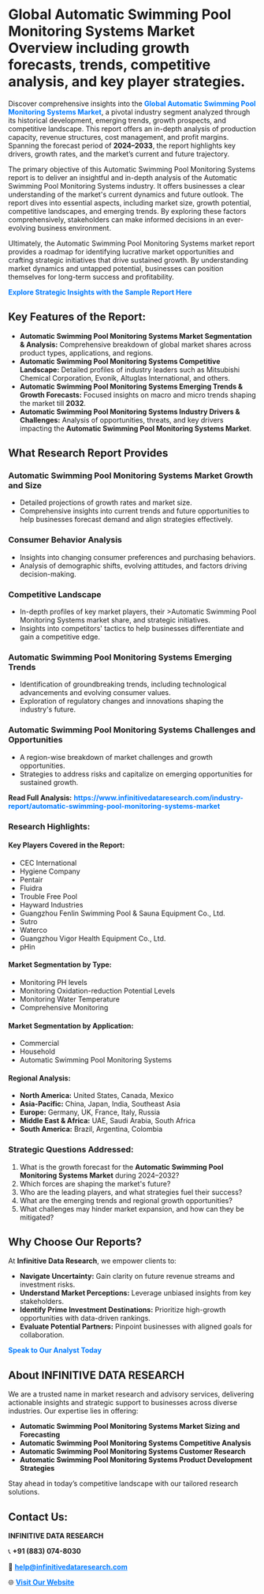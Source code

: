 <h1>Global Automatic Swimming Pool Monitoring Systems Market Overview including growth forecasts, trends, competitive analysis, and key player strategies.</h1>
<p>
Discover comprehensive insights into the 
<a href="https://www.infinitivedataresearch.com/industry-report/automatic-swimming-pool-monitoring-systems-market" rel="dofollow" style="color: #007BFF; text-decoration: none;"><strong>Global Automatic Swimming Pool Monitoring Systems Market</strong></a>, a pivotal industry segment analyzed through its historical development, emerging trends, growth prospects, and competitive landscape. This report offers an in-depth analysis of production capacity, revenue structures, cost management, and profit margins. Spanning the forecast period of <strong>2024–2033</strong>, the report highlights key drivers, growth rates, and the market’s current and future trajectory.
</p>
<p>
The primary objective of this Automatic Swimming Pool Monitoring Systems report is to deliver an insightful and in-depth analysis of the Automatic Swimming Pool Monitoring Systems industry. It offers businesses a clear understanding of the market's current dynamics and future outlook. The report dives into essential aspects, including market size, growth potential, competitive landscapes, and emerging trends. By exploring these factors comprehensively, stakeholders can make informed decisions in an ever-evolving business environment.
</p>
<p>
Ultimately, the Automatic Swimming Pool Monitoring Systems market report provides a roadmap for identifying lucrative market opportunities and crafting strategic initiatives that drive sustained growth. By understanding market dynamics and untapped potential, businesses can position themselves for long-term success and profitability.
</p>
<p>
<a href="https://www.infinitivedataresearch.com/request-sample/reportId=107389" style="color: #007BFF; text-decoration: none;"><strong>Explore Strategic Insights with the Sample Report Here</strong></a>
</p>

<h2>Key Features of the Report:</h2>
<ul>
<li><strong>Automatic Swimming Pool Monitoring Systems Market Segmentation & Analysis:</strong> Comprehensive breakdown of global market shares across product types, applications, and regions.</li>
<li><strong>Automatic Swimming Pool Monitoring Systems Competitive Landscape:</strong> Detailed profiles of industry leaders such as Mitsubishi Chemical Corporation, Evonik, Altuglas International, and others.</li>
<li><strong>Automatic Swimming Pool Monitoring Systems Emerging Trends & Growth Forecasts:</strong> Focused insights on macro and micro trends shaping the market till <strong>2032</strong>.</li>
<li><strong>Automatic Swimming Pool Monitoring Systems Industry Drivers & Challenges:</strong> Analysis of opportunities, threats, and key drivers impacting the <strong>Automatic Swimming Pool Monitoring Systems Market</strong>.</li>
</ul>

<h2>What Research Report Provides</h2>
<h3>Automatic Swimming Pool Monitoring Systems Market Growth and Size</h3>
<ul>
<li>Detailed projections of growth rates and market size.</li>
<li>Comprehensive insights into current trends and future opportunities to help businesses forecast demand and align strategies effectively.</li>
</ul>

<h3>Consumer Behavior Analysis</h3>
<ul>
<li>Insights into changing consumer preferences and purchasing behaviors.</li>
<li>Analysis of demographic shifts, evolving attitudes, and factors driving decision-making.</li>
</ul>

<h3>Competitive Landscape</h3>
<ul>
<li>In-depth profiles of key market players, their >Automatic Swimming Pool Monitoring Systems market share, and strategic initiatives.</li>
<li>Insights into competitors' tactics to help businesses differentiate and gain a competitive edge.</li>
</ul>

<h3>Automatic Swimming Pool Monitoring Systems Emerging Trends</h3>
<ul>
<li>Identification of groundbreaking trends, including technological advancements and evolving consumer values.</li>
<li>Exploration of regulatory changes and innovations shaping the industry's future.</li>
</ul>

<h3>Automatic Swimming Pool Monitoring Systems Challenges and Opportunities</h3>
<ul>
<li>A region-wise breakdown of market challenges and growth opportunities.</li>
<li>Strategies to address risks and capitalize on emerging opportunities for sustained growth.</li>
</ul>
<p><strong>Read Full Analysis:</strong> <a href="https://www.infinitivedataresearch.com/industry-report/automatic-swimming-pool-monitoring-systems-market" rel="dofollow" style="color: #007BFF; text-decoration: none;"><strong>https://www.infinitivedataresearch.com/industry-report/automatic-swimming-pool-monitoring-systems-market</strong></a></p>
<h3>Research Highlights:</h3>
<h4>Key Players Covered in the Report:</h4>
<ul><li>CEC International</li><li>Hygiene Company</li><li>Pentair</li><li>Fluidra</li><li>Trouble Free Pool</li><li>Hayward Industries</li><li>Guangzhou Fenlin Swimming Pool &amp; Sauna Equipment Co., Ltd.</li><li>Sutro</li><li>Waterco</li><li>Guangzhou Vigor Health Equipment Co., Ltd.</li><li>pHin</li></ul>
<h4>Market Segmentation by Type:</h4>
<ul><li>Monitoring PH levels</li><li>Monitoring Oxidation-reduction Potential Levels</li><li>Monitoring Water Temperature</li><li>Comprehensive Monitoring</li></ul>
<h4>Market Segmentation by Application:</h4>
<ul><li>Commercial</li><li>Household</li><li>Automatic Swimming Pool Monitoring Systems</li></ul>

<h4>Regional Analysis:</h4>
<ul>
<li><strong>North America:</strong> United States, Canada, Mexico</li>
<li><strong>Asia-Pacific:</strong> China, Japan, India, Southeast Asia</li>
<li><strong>Europe:</strong> Germany, UK, France, Italy, Russia</li>
<li><strong>Middle East & Africa:</strong> UAE, Saudi Arabia, South Africa</li>
<li><strong>South America:</strong> Brazil, Argentina, Colombia</li>
</ul>

<h3>Strategic Questions Addressed:</h3>
<ol>
<li>What is the growth forecast for the <strong>Automatic Swimming Pool Monitoring Systems Market</strong> during 2024–2032?</li>
<li>Which forces are shaping the market's future?</li>
<li>Who are the leading players, and what strategies fuel their success?</li>
<li>What are the emerging trends and regional growth opportunities?</li>
<li>What challenges may hinder market expansion, and how can they be mitigated?</li>
</ol>

<h2>Why Choose Our Reports?</h2>
<p>At <strong>Infinitive Data Research</strong>, we empower clients to:</p>
<ul>
<li><strong>Navigate Uncertainty:</strong> Gain clarity on future revenue streams and investment risks.</li>
<li><strong>Understand Market Perceptions:</strong> Leverage unbiased insights from key stakeholders.</li>
<li><strong>Identify Prime Investment Destinations:</strong> Prioritize high-growth opportunities with data-driven rankings.</li>
<li><strong>Evaluate Potential Partners:</strong> Pinpoint businesses with aligned goals for collaboration.</li>
</ul>
<p><a href="https://www.infinitivedataresearch.com/industry-report/automatic-swimming-pool-monitoring-systems-market" rel="dofollow" style="color: #007BFF; text-decoration: none;"><strong>Speak to Our Analyst Today</strong></a></p>

<h2>About INFINITIVE DATA RESEARCH</h2>
<p>We are a trusted name in market research and advisory services, delivering actionable insights and strategic support to businesses across diverse industries. Our expertise lies in offering:</p>
<ul>
<li><strong>Automatic Swimming Pool Monitoring Systems Market Sizing and Forecasting</strong></li>
<li><strong>Automatic Swimming Pool Monitoring Systems Competitive Analysis</strong></li>
<li><strong>Automatic Swimming Pool Monitoring Systems Customer Research</strong></li>
<li><strong>Automatic Swimming Pool Monitoring Systems Product Development Strategies</strong></li>
</ul>
<p>Stay ahead in today’s competitive landscape with our tailored research solutions.</p>

<h2>Contact Us:</h2>
<p><strong>INFINITIVE DATA RESEARCH</strong></p>
<p>📞 <strong>+91 (883) 074-8030</strong></p>
<p>📧 <strong><a href="mailto:help@infinitivedataresearch.com" style="color: #007BFF;">help@infinitivedataresearch.com</a></strong></p>
<p>🌐 <strong><a href="https://www.infinitivedataresearch.com" rel="dofollow" style="color: #007BFF;">Visit Our Website</a></strong></p>